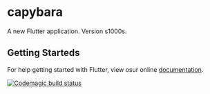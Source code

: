# capybara


A new Flutter application. Version s1000s. 
## Getting Starteds

For help getting started with Flutter, view osur online
[documentation](https://flutter.io/).


[![Codemagic build status](http://localhost:5000/apps/5d5e4d42b84f3800392cd7bc/5d5e4d42b84f3800392cd7bb/status_badge.svg)](http://localhost:3000/apps/5d5e4d42b84f3800392cd7bc/5d5e4d42b84f3800392cd7bb/latest_build)
